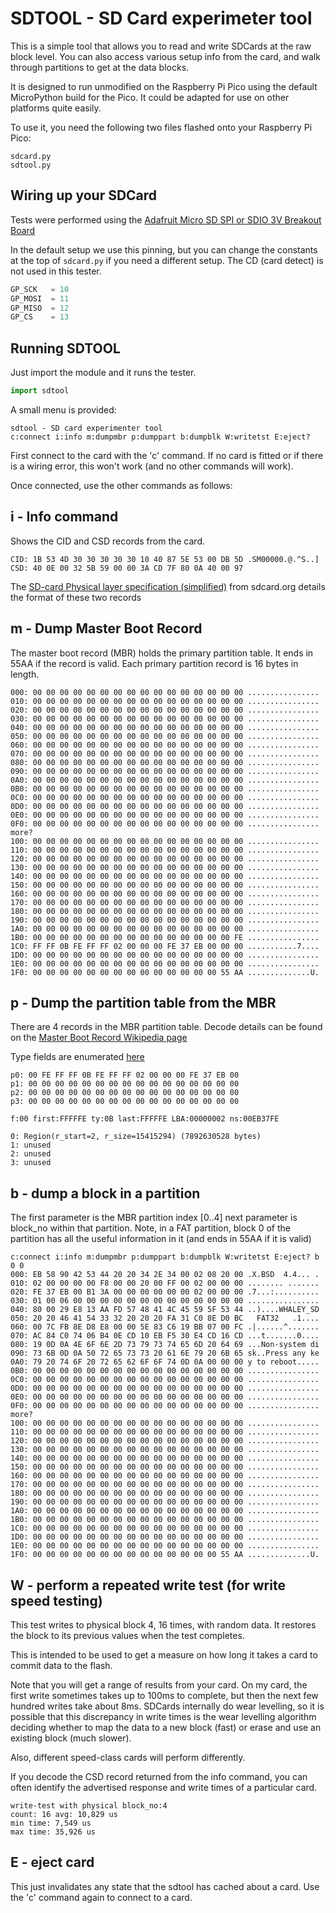 # SDTOOL - SD Card experimeter tool

This is a simple tool that allows you to read and write SDCards at the raw
block level. You can also access various setup info from the card, and walk
through partitions to get at the data blocks. 

It is designed to run unmodified on the Raspberry Pi Pico using the default
MicroPython build for the Pico. It could be adapted for use on other platforms
quite easily.

To use it, you need the following two files flashed onto your Raspberry Pi Pico:

```
sdcard.py
sdtool.py
```

## Wiring up your SDCard

Tests were performed using the 
[Adafruit Micro SD SPI or SDIO 3V Breakout Board](https://www.adafruit.com/product/4682)

In the default setup we use this pinning, but you can change the constants
at the top of ```sdcard.py``` if you need a different setup. The CD
(card detect) is not used in this tester.

```python
GP_SCK   = 10
GP_MOSI  = 11
GP_MISO  = 12
GP_CS    = 13
```

## Running SDTOOL

Just import the module and it runs the tester.

```python
import sdtool
```

A small menu is provided:

```
sdtool - SD card experimenter tool
c:connect i:info m:dumpmbr p:dumppart b:dumpblk W:writetst E:eject? 
```

First connect to the card with the 'c' command. If no card is fitted or
if there is a wiring error, this won't work (and no other commands will work).

Once connected, use the other commands as follows:

## i - Info command

Shows the CID and CSD records from the card.
```
CID: 1B 53 4D 30 30 30 30 30 10 40 87 5E 53 00 DB 5D .SM00000.@.^S..]
CSD: 40 0E 00 32 5B 59 00 00 3A CD 7F 80 0A 40 00 97
```

The [SD-card Physical layer specification (simplified)](https://www.sdcard.org/downloads/pls/) 
from sdcard.org details the format of these two records

## m - Dump Master Boot Record

The master boot record (MBR) holds the primary partition table.
It ends in 55AA if the record is valid. Each primary partition record is
16 bytes in length.

```
000: 00 00 00 00 00 00 00 00 00 00 00 00 00 00 00 00 ................
010: 00 00 00 00 00 00 00 00 00 00 00 00 00 00 00 00 ................
020: 00 00 00 00 00 00 00 00 00 00 00 00 00 00 00 00 ................
030: 00 00 00 00 00 00 00 00 00 00 00 00 00 00 00 00 ................
040: 00 00 00 00 00 00 00 00 00 00 00 00 00 00 00 00 ................
050: 00 00 00 00 00 00 00 00 00 00 00 00 00 00 00 00 ................
060: 00 00 00 00 00 00 00 00 00 00 00 00 00 00 00 00 ................
070: 00 00 00 00 00 00 00 00 00 00 00 00 00 00 00 00 ................
080: 00 00 00 00 00 00 00 00 00 00 00 00 00 00 00 00 ................
090: 00 00 00 00 00 00 00 00 00 00 00 00 00 00 00 00 ................
0A0: 00 00 00 00 00 00 00 00 00 00 00 00 00 00 00 00 ................
0B0: 00 00 00 00 00 00 00 00 00 00 00 00 00 00 00 00 ................
0C0: 00 00 00 00 00 00 00 00 00 00 00 00 00 00 00 00 ................
0D0: 00 00 00 00 00 00 00 00 00 00 00 00 00 00 00 00 ................
0E0: 00 00 00 00 00 00 00 00 00 00 00 00 00 00 00 00 ................
0F0: 00 00 00 00 00 00 00 00 00 00 00 00 00 00 00 00 ................
more?
100: 00 00 00 00 00 00 00 00 00 00 00 00 00 00 00 00 ................
110: 00 00 00 00 00 00 00 00 00 00 00 00 00 00 00 00 ................
120: 00 00 00 00 00 00 00 00 00 00 00 00 00 00 00 00 ................
130: 00 00 00 00 00 00 00 00 00 00 00 00 00 00 00 00 ................
140: 00 00 00 00 00 00 00 00 00 00 00 00 00 00 00 00 ................
150: 00 00 00 00 00 00 00 00 00 00 00 00 00 00 00 00 ................
160: 00 00 00 00 00 00 00 00 00 00 00 00 00 00 00 00 ................
170: 00 00 00 00 00 00 00 00 00 00 00 00 00 00 00 00 ................
180: 00 00 00 00 00 00 00 00 00 00 00 00 00 00 00 00 ................
190: 00 00 00 00 00 00 00 00 00 00 00 00 00 00 00 00 ................
1A0: 00 00 00 00 00 00 00 00 00 00 00 00 00 00 00 00 ................
1B0: 00 00 00 00 00 00 00 00 00 00 00 00 00 00 00 FE ................
1C0: FF FF 0B FE FF FF 02 00 00 00 FE 37 EB 00 00 00 ...........7....
1D0: 00 00 00 00 00 00 00 00 00 00 00 00 00 00 00 00 ................
1E0: 00 00 00 00 00 00 00 00 00 00 00 00 00 00 00 00 ................
1F0: 00 00 00 00 00 00 00 00 00 00 00 00 00 00 55 AA ..............U.
```

## p - Dump the partition table from the MBR

There are 4 records in the MBR partition table. Decode details can be found on the 
[Master Boot Record Wikipedia page](https://en.wikipedia.org/wiki/Master_boot_record)

Type fields are enumerated
[here](https://www.win.tue.nl/~aeb/partitions/partition_types-1.html)

```
p0: 00 FE FF FF 0B FE FF FF 02 00 00 00 FE 37 EB 00
p1: 00 00 00 00 00 00 00 00 00 00 00 00 00 00 00 00
p2: 00 00 00 00 00 00 00 00 00 00 00 00 00 00 00 00
p3: 00 00 00 00 00 00 00 00 00 00 00 00 00 00 00 00

f:00 first:FFFFFE ty:0B last:FFFFFE LBA:00000002 ns:00EB37FE

0: Region(r_start=2, r_size=15415294) (7892630528 bytes)
1: unused
2: unused
3: unused
```

## b - dump a block in a partition

The first parameter is the MBR partition index [0..4] next parameter is block_no
within that partition. Note, in a FAT partition, block 0 of the partition
has all the useful information in it (and ends in 55AA if it is valid)

```
c:connect i:info m:dumpmbr p:dumppart b:dumpblk W:writetst E:eject? b 0 0
000: EB 58 90 42 53 44 20 20 34 2E 34 00 02 08 20 00 .X.BSD  4.4... .
010: 02 00 00 00 00 F8 00 00 20 00 FF 00 02 00 00 00 ........ .......
020: FE 37 EB 00 B1 3A 00 00 00 00 00 00 02 00 00 00 .7...:..........
030: 01 00 06 00 00 00 00 00 00 00 00 00 00 00 00 00 ................
040: 80 00 29 E8 13 AA FD 57 48 41 4C 45 59 5F 53 44 ..)....WHALEY_SD
050: 20 20 46 41 54 33 32 20 20 20 FA 31 C0 8E D0 BC   FAT32   .1....
060: 00 7C FB 8E D8 E8 00 00 5E 83 C6 19 BB 07 00 FC .|......^.......
070: AC 84 C0 74 06 B4 0E CD 10 EB F5 30 E4 CD 16 CD ...t.......0....
080: 19 0D 0A 4E 6F 6E 2D 73 79 73 74 65 6D 20 64 69 ...Non-system di
090: 73 6B 0D 0A 50 72 65 73 73 20 61 6E 79 20 6B 65 sk..Press any ke
0A0: 79 20 74 6F 20 72 65 62 6F 6F 74 0D 0A 00 00 00 y to reboot.....
0B0: 00 00 00 00 00 00 00 00 00 00 00 00 00 00 00 00 ................
0C0: 00 00 00 00 00 00 00 00 00 00 00 00 00 00 00 00 ................
0D0: 00 00 00 00 00 00 00 00 00 00 00 00 00 00 00 00 ................
0E0: 00 00 00 00 00 00 00 00 00 00 00 00 00 00 00 00 ................
0F0: 00 00 00 00 00 00 00 00 00 00 00 00 00 00 00 00 ................
more?
100: 00 00 00 00 00 00 00 00 00 00 00 00 00 00 00 00 ................
110: 00 00 00 00 00 00 00 00 00 00 00 00 00 00 00 00 ................
120: 00 00 00 00 00 00 00 00 00 00 00 00 00 00 00 00 ................
130: 00 00 00 00 00 00 00 00 00 00 00 00 00 00 00 00 ................
140: 00 00 00 00 00 00 00 00 00 00 00 00 00 00 00 00 ................
150: 00 00 00 00 00 00 00 00 00 00 00 00 00 00 00 00 ................
160: 00 00 00 00 00 00 00 00 00 00 00 00 00 00 00 00 ................
170: 00 00 00 00 00 00 00 00 00 00 00 00 00 00 00 00 ................
180: 00 00 00 00 00 00 00 00 00 00 00 00 00 00 00 00 ................
190: 00 00 00 00 00 00 00 00 00 00 00 00 00 00 00 00 ................
1A0: 00 00 00 00 00 00 00 00 00 00 00 00 00 00 00 00 ................
1B0: 00 00 00 00 00 00 00 00 00 00 00 00 00 00 00 00 ................
1C0: 00 00 00 00 00 00 00 00 00 00 00 00 00 00 00 00 ................
1D0: 00 00 00 00 00 00 00 00 00 00 00 00 00 00 00 00 ................
1E0: 00 00 00 00 00 00 00 00 00 00 00 00 00 00 00 00 ................
1F0: 00 00 00 00 00 00 00 00 00 00 00 00 00 00 55 AA ..............U.
```

## W - perform a repeated write test (for write speed testing)

This test writes to physical block 4, 16 times, with random data.
It restores the block to its previous values when the test completes.

This is intended to be used to get a measure on how long it takes a card
to commit data to the flash. 

Note that you will get a range of results from your card. On my card,
the first write sometimes takes up to 100ms to complete, but then the next
few hundred writes take about 8ms. SDCards internally do wear levelling,
so it is possible that this discrepancy in write times is the wear levelling
algorithm deciding whether to map the data to a new block (fast) or erase
and use an existing block (much slower).

Also, different speed-class cards will perform differently.

If you decode the CSD record returned from the info command, you can often
identify the advertised response and write times of a particular card.

```
write-test with physical block_no:4
count: 16 avg: 10,829 us
min time: 7,549 us
max time: 35,926 us
```

## E - eject card 

This just invalidates any state that the sdtool has cached about a card.
Use the 'c' command again to connect to a card.

